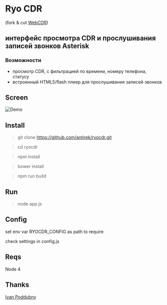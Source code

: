 # Ryo CDR 

(fork & cut [WebCDR](https://github.com/ipoddubny/webcdr))

## интерфейс проcмотра CDR и прослушивания записей звонков Asterisk

### Возможности

- просмотр CDR, с фильтрацией по времени, номеру телефона, статусу
- встроенный HTML5/flash плеер для прослушивания записей звонков


## Screen 

![Demo](https://raw.githubusercontent.com/antirek/ryocdr/master/images/demo.png)


## Install

> git clone https://github.com/antirek/ryocdr.git

> cd ryocdr

> npm install

> bower install

> npm run build


## Run

> node app.js


## Config 

set env var RYOCDR_CONFIG as path to require

check settings in config.js


## Reqs

Node 4

## Thanks 

[Ivan Poddubny](https://github.com/ipoddubny)
